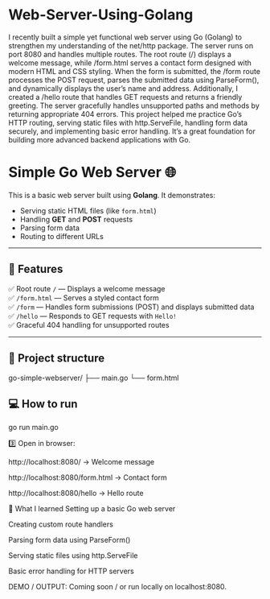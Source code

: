 # Web-Server-Using-Golang
I recently built a simple yet functional web server using Go (Golang) to strengthen my understanding of the net/http package. The server runs on port 8080 and handles multiple routes. The root route (/) displays a welcome message, while /form.html serves a contact form designed with modern HTML and CSS styling. When the form is submitted, the /form route processes the POST request, parses the submitted data using ParseForm(), and dynamically displays the user’s name and address. Additionally, I created a /hello route that handles GET requests and returns a friendly greeting. The server gracefully handles unsupported paths and methods by returning appropriate 404 errors. This project helped me practice Go’s HTTP routing, serving static files with http.ServeFile, handling form data securely, and implementing basic error handling. It’s a great foundation for building more advanced backend applications with Go.

# Simple Go Web Server 🌐

This is a basic web server built using **Golang**. It demonstrates:
- Serving static HTML files (like `form.html`)
- Handling **GET** and **POST** requests
- Parsing form data
- Routing to different URLs

---

## 🚀 Features
✅ Root route `/` — Displays a welcome message  
✅ `/form.html` — Serves a styled contact form  
✅ `/form` — Handles form submissions (POST) and displays submitted data  
✅ `/hello` — Responds to GET requests with `Hello!`  
✅ Graceful 404 handling for unsupported routes  

---

## 📂 Project structure

go-simple-webserver/
├── main.go
└── form.html

## 💻 How to run

go run main.go

3️⃣ Open in browser:

http://localhost:8080/ → Welcome message

http://localhost:8080/form.html → Contact form

http://localhost:8080/hello → Hello route

🌱 What I learned
Setting up a basic Go web server

Creating custom route handlers

Parsing form data using ParseForm()

Serving static files using http.ServeFile

Basic error handling for HTTP servers

DEMO / OUTPUT:
Coming soon / or run locally on localhost:8080.

